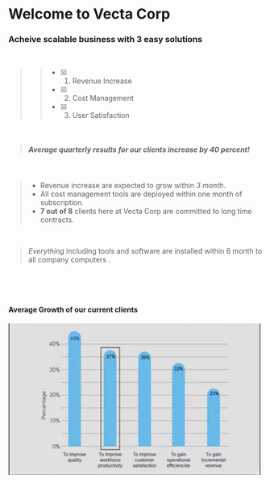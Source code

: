# Welcome to Vecta Corp #

### Acheive scalable business with 3 easy solutions ### 

<br>

>> - [x] 1. Revenue Increase
>> - [x] 2. Cost Management
>> - [x] 3. User Satisfaction  

<br>

> ##### Average quarterly results for our clients increase by 40 percent!

<br>

> - Revenue increase are expected to grow within *3 month*.
> - All cost management tools are deployed within one month of subscription.
> - **7 out of 8** clients here at Vecta Corp are committed to long time contracts.

<br>

>  *Everything* including tools and software are installed within 6 month to all company computers .

<br>

&nbsp;&nbsp;&nbsp;&nbsp;&nbsp;&nbsp; <h4> Average Growth of our current clients </h4>

<img src="images/growth.jpg" width="500" height=300>


